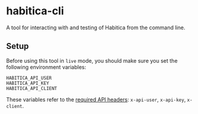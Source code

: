 # habitica-cli
A tool for interacting with and testing of Habitica from the command line.

Setup
------

Before using this tool in `live` mode, you should make sure you set the following environment variables:

```
HABITICA_API_USER
HABITICA_API_KEY
HABITICA_API_CLIENT
```

These variables refer to the [required API headers](https://habitica.fandom.com/wiki/Guidance_for_Comrades#X-Client_Header): `x-api-user`, `x-api-key`, `x-client`.

